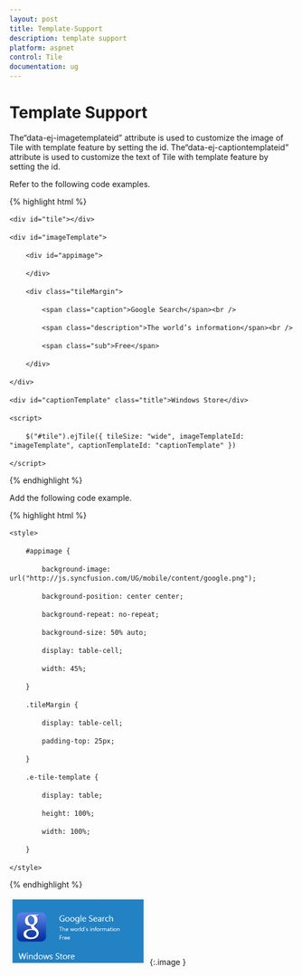 ```yaml
---
layout: post
title: Template-Support
description: template support
platform: aspnet
control: Tile
documentation: ug
---
```


# Template Support

The“data-ej-imagetemplateid” attribute is used to customize the image of Tile with template feature by setting the id. The“data-ej-captiontemplateid” attribute is used to customize the text of Tile with template feature by setting the id. 

Refer to the following code examples.

{% highlight html %}



    <div id="tile"></div>

    <div id="imageTemplate">

        <div id="appimage">

        </div>

        <div class="tileMargin">

            <span class="caption">Google Search</span><br />

            <span class="description">The world’s information</span><br />

            <span class="sub">Free</span>

        </div>

    </div>

    <div id="captionTemplate" class="title">Windows Store</div>

    <script>

        $("#tile").ejTile({ tileSize: "wide", imageTemplateId: "imageTemplate", captionTemplateId: "captionTemplate" })

    </script>




{% endhighlight %}



Add the following code example.

{% highlight html %}

    <style>

        #appimage {

            background-image: url("http://js.syncfusion.com/UG/mobile/content/google.png");

            background-position: center center;

            background-repeat: no-repeat;

            background-size: 50% auto;

            display: table-cell;

            width: 45%;

        }

        .tileMargin {

            display: table-cell;

            padding-top: 25px;

        }

        .e-tile-template {

            display: table;

            height: 100%;

            width: 100%;

        }

    </style>





{% endhighlight %}



![](Template-Support_images/Template-Support_img1.png) 
{:.image }


